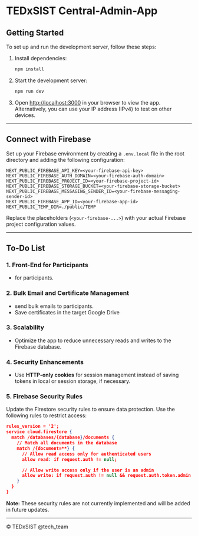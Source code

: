 # TEDxSIST Central-Admin-App

## Getting Started

To set up and run the development server, follow these steps:

1. Install dependencies:

   ```bash
   npm install
   ```

2. Start the development server:

   ```bash
   npm run dev
   ```

3. Open [http://localhost:3000](http://localhost:3000) in your browser to view the app.  
   Alternatively, you can use your IP address (IPv4) to test on other devices.

---

## Connect with Firebase

Set up your Firebase environment by creating a `.env.local` file in the root directory and adding the following configuration:

```env
NEXT_PUBLIC_FIREBASE_API_KEY=<your-firebase-api-key>
NEXT_PUBLIC_FIREBASE_AUTH_DOMAIN=<your-firebase-auth-domain>
NEXT_PUBLIC_FIREBASE_PROJECT_ID=<your-firebase-project-id>
NEXT_PUBLIC_FIREBASE_STORAGE_BUCKET=<your-firebase-storage-bucket>
NEXT_PUBLIC_FIREBASE_MESSAGING_SENDER_ID=<your-firebase-messaging-sender-id>
NEXT_PUBLIC_FIREBASE_APP_ID=<your-firebase-app-id>
NEXT_PUBLIC_TEMP_DIR=./public/TEMP
```

Replace the placeholders (`<your-firebase-...>`) with your actual Firebase project configuration values.

---

## To-Do List

### 1. Front-End for Participants

- for participants.

### 2. Bulk Email and Certificate Management

- send bulk emails to participants.
- Save certificates in the target Google Drive

### 3. Scalability

- Optimize the app to reduce unnecessary reads and writes to the Firebase database.

### 4. Security Enhancements

- Use **HTTP-only cookies** for session management instead of saving tokens in local or session storage, if necessary.

### 5. Firebase Security Rules

Update the Firestore security rules to ensure data protection. Use the following rules to restrict access:

```json
rules_version = '2';
service cloud.firestore {
  match /databases/{database}/documents {
    // Match all documents in the database
    match /{document=**} {
      // Allow read access only for authenticated users
      allow read: if request.auth != null;

      // Allow write access only if the user is an admin
      allow write: if request.auth != null && request.auth.token.admin == true;
    }
  }
}
```

**Note:** These security rules are not currently implemented and will be added in future updates.

---

© TEDxSIST @tech_team
